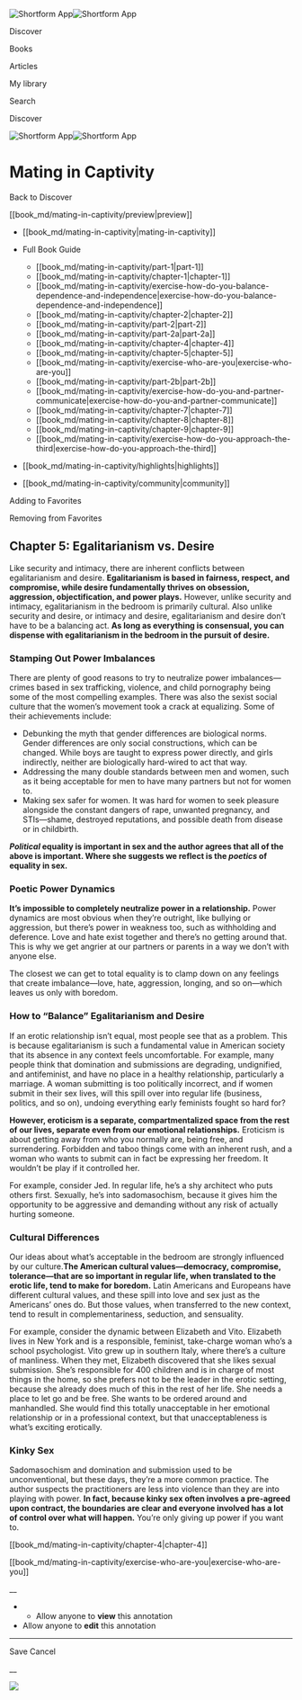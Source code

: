 ![Shortform App](/img/logo.36a2399e.svg)![Shortform App](/img/logo-dark.70c1b072.svg)

Discover

Books

Articles

My library

Search

Discover

![Shortform App](/img/logo.36a2399e.svg)![Shortform App](/img/logo-dark.70c1b072.svg)

# Mating in Captivity

Back to Discover

[[book_md/mating-in-captivity/preview|preview]]

  * [[book_md/mating-in-captivity|mating-in-captivity]]
  * Full Book Guide

    * [[book_md/mating-in-captivity/part-1|part-1]]
    * [[book_md/mating-in-captivity/chapter-1|chapter-1]]
    * [[book_md/mating-in-captivity/exercise-how-do-you-balance-dependence-and-independence|exercise-how-do-you-balance-dependence-and-independence]]
    * [[book_md/mating-in-captivity/chapter-2|chapter-2]]
    * [[book_md/mating-in-captivity/part-2|part-2]]
    * [[book_md/mating-in-captivity/part-2a|part-2a]]
    * [[book_md/mating-in-captivity/chapter-4|chapter-4]]
    * [[book_md/mating-in-captivity/chapter-5|chapter-5]]
    * [[book_md/mating-in-captivity/exercise-who-are-you|exercise-who-are-you]]
    * [[book_md/mating-in-captivity/part-2b|part-2b]]
    * [[book_md/mating-in-captivity/exercise-how-do-you-and-partner-communicate|exercise-how-do-you-and-partner-communicate]]
    * [[book_md/mating-in-captivity/chapter-7|chapter-7]]
    * [[book_md/mating-in-captivity/chapter-8|chapter-8]]
    * [[book_md/mating-in-captivity/chapter-9|chapter-9]]
    * [[book_md/mating-in-captivity/exercise-how-do-you-approach-the-third|exercise-how-do-you-approach-the-third]]
  * [[book_md/mating-in-captivity/highlights|highlights]]
  * [[book_md/mating-in-captivity/community|community]]



Adding to Favorites 

Removing from Favorites 

## Chapter 5: Egalitarianism vs. Desire

Like security and intimacy, there are inherent conflicts between egalitarianism and desire. **Egalitarianism is based in fairness, respect, and compromise, while desire fundamentally thrives on obsession, aggression, objectification, and power plays.** However, unlike security and intimacy, egalitarianism in the bedroom is primarily cultural. Also unlike security and desire, or intimacy and desire, egalitarianism and desire don’t have to be a balancing act. **As long as everything is consensual, you can dispense with egalitarianism in the bedroom in the pursuit of desire.**

### Stamping Out Power Imbalances

There are plenty of good reasons to try to neutralize power imbalances⁠—crimes based in sex trafficking, violence, and child pornography being some of the most compelling examples. There was also the sexist social culture that the women’s movement took a crack at equalizing. Some of their achievements include:

  * Debunking the myth that gender differences are biological norms. Gender differences are only social constructions, which can be changed. While boys are taught to express power directly, and girls indirectly, neither are biologically hard-wired to act that way.
  * Addressing the many double standards between men and women, such as it being acceptable for men to have many partners but not for women to.
  * Making sex safer for women. It was hard for women to seek pleasure alongside the constant dangers of rape, unwanted pregnancy, and STIs⁠—shame, destroyed reputations, and possible death from disease or in childbirth.



**_Political_ equality is important in sex and the author agrees that all of the above is important. Where she suggests we reflect is the _poetics_ of equality in sex.**

### Poetic Power Dynamics

**It’s impossible to completely neutralize power in a relationship.** Power dynamics are most obvious when they’re outright, like bullying or aggression, but there’s power in weakness too, such as withholding and deference. Love and hate exist together and there’s no getting around that. This is why we get angrier at our partners or parents in a way we don’t with anyone else.

The closest we can get to total equality is to clamp down on any feelings that create imbalance⁠—love, hate, aggression, longing, and so on⁠—which leaves us only with boredom.

### How to “Balance” Egalitarianism and Desire

If an erotic relationship isn’t equal, most people see that as a problem. This is because egalitarianism is such a fundamental value in American society that its absence in any context feels uncomfortable. For example, many people think that domination and submissions are degrading, undignified, and antifeminist, and have no place in a healthy relationship, particularly a marriage. A woman submitting is too politically incorrect, and if women submit in their sex lives, will this spill over into regular life (business, politics, and so on), undoing everything early feminists fought so hard for?

**However, eroticism is a separate, compartmentalized space from the rest of our lives, separate even from our emotional relationships.** Eroticism is about getting away from who you normally are, being free, and surrendering. Forbidden and taboo things come with an inherent rush, and a woman who wants to submit can in fact be expressing her freedom. It wouldn’t be play if it controlled her.

For example, consider Jed. In regular life, he’s a shy architect who puts others first. Sexually, he’s into sadomasochism, because it gives him the opportunity to be aggressive and demanding without any risk of actually hurting someone.

### Cultural Differences

Our ideas about what’s acceptable in the bedroom are strongly influenced by our culture.**The American cultural values⁠—democracy, compromise, tolerance⁠—that are so important in regular life, when translated to the erotic life, tend to make for boredom.** Latin Americans and Europeans have different cultural values, and these spill into love and sex just as the Americans’ ones do. But those values, when transferred to the new context, tend to result in complementariness, seduction, and sensuality.

For example, consider the dynamic between Elizabeth and Vito. Elizabeth lives in New York and is a responsible, feminist, take-charge woman who’s a school psychologist. Vito grew up in southern Italy, where there’s a culture of manliness. When they met, Elizabeth discovered that she likes sexual submission. She’s responsible for 400 children and is in charge of most things in the home, so she prefers not to be the leader in the erotic setting, because she already does much of this in the rest of her life. She needs a place to let go and be free. She wants to be ordered around and manhandled. She would find this totally unacceptable in her emotional relationship or in a professional context, but that unacceptableness is what’s exciting erotically.

### Kinky Sex

Sadomasochism and domination and submission used to be unconventional, but these days, they’re a more common practice. The author suspects the practitioners are less into violence than they are into playing with power. **In fact, because kinky sex often involves a pre-agreed upon contract, the boundaries are clear and everyone involved has a lot of control over what will happen.** You’re only giving up power if you want to.

[[book_md/mating-in-captivity/chapter-4|chapter-4]]

[[book_md/mating-in-captivity/exercise-who-are-you|exercise-who-are-you]]

__

  *   * Allow anyone to **view** this annotation
  * Allow anyone to **edit** this annotation



* * *

Save Cancel

__




![](https://bat.bing.com/action/0?ti=56018282&Ver=2&mid=fbd4936b-9739-4fac-94a9-f9a305077505&sid=f30c5e70639211ee87d33f0876d93783&vid=f30c9700639211eeb3a75d830392c94f&vids=0&msclkid=N&pi=0&lg=en-US&sw=800&sh=600&sc=24&nwd=1&tl=Shortform%20%7C%20Mating%20in%20Captivity&p=https%3A%2F%2Fwww.shortform.com%2Fapp%2Fbook%2Fmating-in-captivity%2Fchapter-5&r=&lt=563&evt=pageLoad&sv=1&rn=289248)
